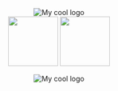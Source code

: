 <div align="center">
   <img src="https://user-images.githubusercontent.com/66562175/180655848-578f6c83-743e-4214-a93f-b9609b354ced.png" alt="My cool logo"/>
</div>
<div align="center">
   <img width="100" src="https://user-images.githubusercontent.com/66562175/180655937-f3217e1a-7af5-48b8-bb21-ead9ea91322f.png" />
   <img width="100" src="https://user-images.githubusercontent.com/66562175/180655944-72e36b88-85b1-40f4-bcf9-978b8f49c193.png" />
</div>
<div align="center">
   <p>
   <p>
</div>
<div align="center">
   <img src="https://user-images.githubusercontent.com/66562175/180656073-7a627b93-554c-4047-91a3-745fe95a8caa.jpg" alt="My cool logo"/>
</div>

